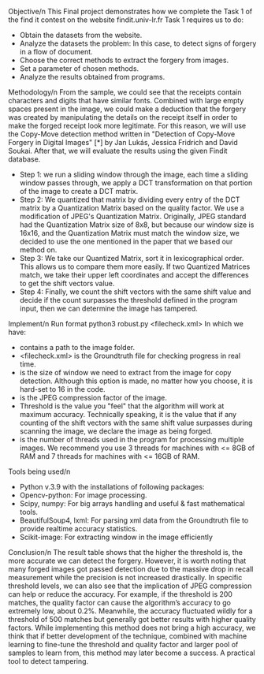 Objective/n
This Final project demonstrates how we complete the Task 1 of the find it contest on the website findit.univ-lr.fr Task 1 requires us to do:
- Obtain the datasets from the website.
- Analyze the datasets the problem: In this case, to detect signs of forgery in a flow of document.
- Choose the correct methods to extract the forgery from images.
- Set a parameter of chosen methods.
- Analyze the results obtained from programs.

Methodology/n
From the sample, we could see that the receipts contain characters and digits that have similar fonts. Combined with large empty spaces present in the image, we could make a deduction that the forgery was created by manipulating the details on the receipt itself in order to make the forged receipt look more legitimate. For this reason, we will use the Copy-Move detection method written in "Detection of Copy-Move Forgery in Digital Images" [*] by Jan Lukás, Jessica Fridrich and David Soukai. After that, we will evaluate the results using the given Findit database.
- Step 1: we run a sliding window through the image, each time a sliding window passes through, we apply a DCT transformation on that portion of the image to create a DCT matrix.
- Step 2: We quantized that matrix by dividing every entry of the DCT matrix by a Quantization Matrix based on the quality factor. We use a modification of JPEG's Quantization Matrix.
Originally, JPEG standard had the Quantization Matrix size of 8x8, but because our window size is 16x16, and the Quantization Matrix must match the window size, we decided to use the one mentioned in the paper that we based our method on.
- Step 3: We take our Quantized Matrix, sort it in lexicographical order. This allows us to compare them more easily.
If two Quantized Matrices match, we take their upper left coordinates and accept the differences to get the shift vectors value.
- Step 4: Finally, we count the shift vectors with the same shift value and decide if the count surpasses the threshold defined in the program input, then we can determine the image has tampered.

Implement/n
Run format python3 robust.py <folderpath> <filecheck.xml> <windowsize> <Q-factor> <threshold> <numThreads>
In which we have:
- <folderpath> contains a path to the image folder.
- <filecheck.xml> is the Groundtruth file for checking progress in real time.
- <windowsize> is the size of window we need to extract from the image for copy detection. Although this option is made, no matter how you choose, it is hard-set to 16 in the code.
- <Q-factor> is the JPEG compression factor of the image.
- Threshold is the value you "feel" that the algorithm will work at maximum accuracy. Technically speaking, it is the value that if any counting of the shift vectors with the same shift value surpasses during scanning the image, we declare the image as being forged.
- <numThreads> is the number of threads used in the program for processing multiple images. We recommend you use 3 threads for machines with <= 8GB of RAM and 7 threads for machines with <= 16GB of RAM.

Tools being used/n
- Python v.3.9 with the installations of following packages:
- Opencv-python: For image processing.
- Scipy, numpy: For big arrays handling and useful & fast mathematical tools.
- BeautifulSoup4, lxml: For parsing xml data from the Groundtruth file to provide realtime accuracy statistics.
- Scikit-image: For extracting window in the image efficiently

Conclusion/n
The result table shows that the higher the threshold is, the more accurate we can detect the forgery. However, it is worth noting that many forged images got passed detection due to the massive drop in recall measurement while the precision is not increased drastically.
In specific threshold levels, we can also see that the implication of JPEG compression can help or reduce the accuracy. For example, if the threshold is 200 matches, the quality factor can cause the algorithm’s accuracy to go extremely low, about 0.2%. Meanwhile, the accuracy fluctuated wildly for a threshold of 500 matches but generally got better results with higher quality factors.
While implementing this method does not bring a high accuracy, we think that if
better development of the technique, combined with machine learning to fine-tune the threshold and quality factor and larger pool of samples to learn from, this method may later become a success. A practical tool to detect tampering.
